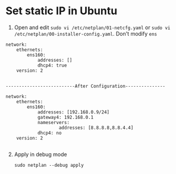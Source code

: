 # Set static IP in Ubuntu

1. Open and edit `sudo vi /etc/netplan/01-netcfg.yaml` or `sudo vi /etc/netplan/00-installer-config.yaml`. Don't modify `ens`

```
network:
    ethernets:
        ens160:
            addresses: []
            dhcp4: true
    version: 2


--------------------------After Configuration---------------

network:
    ethernets:
        ens160:
            addresses: [192.168.0.9/24]
            gateway4: 192.168.0.1
            nameservers:
                    addresses: [8.8.8.8,8.8.4.4]
            dhcp4: no
    version: 2
       
```

2. Apply in debug mode

    `sudo netplan --debug apply`
    
  
